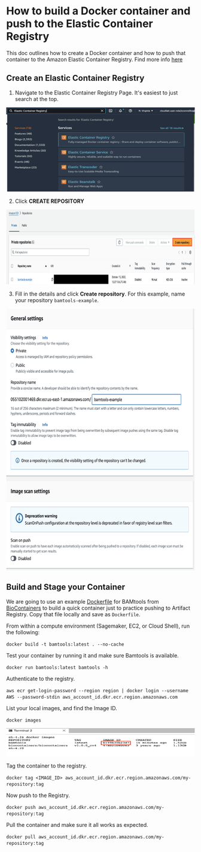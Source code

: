 # How to build a Docker container and push to the Elastic Container Registry

This doc outlines how to create a Docker container and how to push that container to the Amazon Elastic Container Registry. Find more info [here](https://docs.aws.amazon.com/AmazonECR/latest/userguide/docker-push-ecr-image.html)

## Create an Elastic Container Registry

1. Navigate to the Elastic Container Registry Page. It's easiest to just search at the top. 

<img src="/docs/images/1_find_ecr.png" width="550" height="225">

2. Click **CREATE REPOSITORY**

<img src="/docs/images/2_create_registry.png" width="550" height="200">

3. Fill in the details and click **Create repository**. For this example, name your repository `bamtools-example`.

<img src="/docs/images/3_general_settings.png" width="550" height="700">

## Build and Stage your Container

We are going to use an example [Dockerfile](https://github.com/BioContainers/containers/blob/master/bamtools/2.4.0/Dockerfile) for BAMtools from [BioContainers](https://github.com/BioContainers/containers) to build a quick container just to practice pushing to Artifact Registry. Copy that file locally and save as `Dockerfile`.

From within a compute environment (Sagemaker, EC2, or Cloud Shell), run the following: 

`docker build -t bamtools:latest . --no-cache`

Test your container by running it and make sure Bamtools is available. 

`docker run bamtools:latest bamtools -h`

Authenticate to the registry. 

`aws ecr get-login-password --region region | docker login --username AWS --password-stdin aws_account_id.dkr.ecr.region.amazonaws.com`

List your local images, and find the Image ID.

`docker images`

<img src="/docs/images/4_list_docker_images.png" width="550" height="75">

Tag the container to the registry.

`docker tag <IMAGE_ID> aws_account_id.dkr.ecr.region.amazonaws.com/my-repository:tag`

Now push to the Registry.

`docker push aws_account_id.dkr.ecr.region.amazonaws.com/my-repository:tag`

Pull the container and make sure it all works as expected. 

`docker pull aws_account_id.dkr.ecr.region.amazonaws.com/my-repository:tag`

